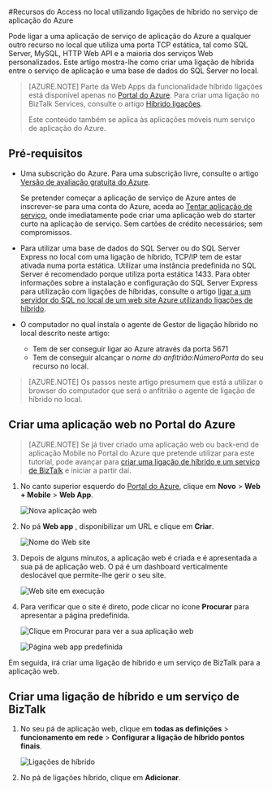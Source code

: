 <properties 
    pageTitle="Recursos do Access no local utilizando ligações de híbrido no serviço de aplicação do Azure" 
    description="Criar uma ligação entre uma aplicação web na aplicação de serviço de Azure e um recurso no local que utiliza uma porta TCP estática" 
    services="app-service" 
    documentationCenter="" 
    authors="cephalin" 
    manager="wpickett" 
    editor="mollybos"/>

<tags 
    ms.service="app-service" 
    ms.workload="na" 
    ms.tgt_pltfrm="na" 
    ms.devlang="na" 
    ms.topic="article" 
    ms.date="02/03/2016" 
    ms.author="cephalin"/>

#<a name="access-on-premises-resources-using-hybrid-connections-in-azure-app-service"></a>Recursos do Access no local utilizando ligações de híbrido no serviço de aplicação do Azure

Pode ligar a uma aplicação de serviço de aplicação do Azure a qualquer outro recurso no local que utiliza uma porta TCP estática, tal como SQL Server, MySQL, HTTP Web API e a maioria dos serviços Web personalizados. Este artigo mostra-lhe como criar uma ligação de híbrida entre o serviço de aplicação e uma base de dados do SQL Server no local.

> [AZURE.NOTE] Parte da Web Apps da funcionalidade híbrido ligações está disponível apenas no [Portal do Azure](https://portal.azure.com). Para criar uma ligação no BizTalk Services, consulte o artigo [Híbrido ligações](http://go.microsoft.com/fwlink/p/?LinkID=397274). 
> 
> Este conteúdo também se aplica às aplicações móveis num serviço de aplicação do Azure. 

## <a name="prerequisites"></a>Pré-requisitos
- Uma subscrição do Azure. Para uma subscrição livre, consulte o artigo [Versão de avaliação gratuita do Azure](https://azure.microsoft.com/pricing/free-trial/). 
 
    Se pretender começar a aplicação de serviço de Azure antes de inscrever-se para uma conta do Azure, aceda ao [Tentar aplicação de serviço](http://go.microsoft.com/fwlink/?LinkId=523751), onde imediatamente pode criar uma aplicação web do starter curto na aplicação de serviço. Sem cartões de crédito necessários; sem compromissos.

- Para utilizar uma base de dados do SQL Server ou do SQL Server Express no local com uma ligação de híbrido, TCP/IP tem de estar ativada numa porta estática. Utilizar uma instância predefinida no SQL Server é recomendado porque utiliza porta estática 1433. Para obter informações sobre a instalação e configuração do SQL Server Express para utilização com ligações de híbridas, consulte o artigo [ligar a um servidor do SQL no local de um web site Azure utilizando ligações de híbrido](http://go.microsoft.com/fwlink/?LinkID=397979).

- O computador no qual instala o agente de Gestor de ligação híbrido no local descrito neste artigo:

    - Tem de ser conseguir ligar ao Azure através da porta 5671
    - Tem de conseguir alcançar o *nome do anfitrião*:*NúmeroPorta* do seu recurso no local. 

> [AZURE.NOTE] Os passos neste artigo presumem que está a utilizar o browser do computador que será o anfitrião o agente de ligação de híbrido no local.


## <a name="create-a-web-app-in-the-azure-portal"></a>Criar uma aplicação web no Portal do Azure ##

> [AZURE.NOTE] Se já tiver criado uma aplicação web ou back-end de aplicação Mobile no Portal do Azure que pretende utilizar para este tutorial, pode avançar para [criar uma ligação de híbrido e um serviço de BizTalk](#CreateHC) e iniciar a partir daí.

1. No canto superior esquerdo do [Portal do Azure](https://portal.azure.com), clique em **Novo** > **Web + Mobile** > **Web App**.
    
    ![Nova aplicação web][NewWebsite]
    
2. No pá **Web app** , disponibilizar um URL e clique em **Criar**. 
    
    ![Nome do Web site][WebsiteCreationBlade]
    
3. Depois de alguns minutos, a aplicação web é criada e é apresentada a sua pá de aplicação web. O pá é um dashboard verticalmente deslocável que permite-lhe gerir o seu site.
    
    ![Web site em execução][WebSiteRunningBlade]
    
4. Para verificar que o site é direto, pode clicar no ícone **Procurar** para apresentar a página predefinida.
    
    ![Clique em Procurar para ver a sua aplicação web][Browse]
    
    ![Página web app predefinida][DefaultWebSitePage]
    
Em seguida, irá criar uma ligação de híbrido e um serviço de BizTalk para a aplicação web.

<a name="CreateHC"></a>
## <a name="create-a-hybrid-connection-and-a-biztalk-service"></a>Criar uma ligação de híbrido e um serviço de BizTalk ##

1. No seu pá de aplicação web, clique em **todas as definições** > **funcionamento em rede** > **Configurar a ligação de híbrido pontos finais**.
    
    ![Ligações de híbrido][CreateHCHCIcon]
    
2. No pá de ligações híbrido, clique em **Adicionar**.
    
    <!-- ![Add a hybrid connnection][CreateHCAddHC]
-->
    
3. A **Adicionar uma ligação de híbrido** pá é aberta.  Dado que este é a sua primeira ligação híbrido, a opção da **nova ligação de híbrido** é seleccionada e a **ligação de híbrido criar** pá abre por si.
    
    ![Criar uma ligação de híbrido][TwinCreateHCBlades]
    
    No **pá de ligação de híbrido criar**:
    - **Nome**, forneça um nome para a ligação.
    - Para o **nome do anfitrião**, introduza o nome do computador no local que aloja o seu recurso.
    - **Porta**, introduza o número da porta que o seu recurso no local utiliza (1433 para uma instância do SQL Server predefinida).
    - Clique em **serviço de falar com Biz**


4. O **Serviço de BizTalk criar** pá é aberta. Introduza um nome para o serviço de BizTalk e, em seguida, clique em **OK**.
    
    ![Criar o serviço de BizTalk][CreateHCCreateBTS]
    
    O **Serviço de BizTalk criar** pá fecha e são devolvidos para a **ligação de híbrido criar** pá.
    
5. No pá de ligação de híbrido criar, clique em **OK**. 
    
    ![Clique em OK][CreateBTScomplete]
    
6. Quando concluir o processo, área de notificações no Portal do informa que a ligação foi criada com êxito.
    <!-TODO

    Tudo falha neste passo. Posso não é possível criar um serviço de BizTalk no portal do dogfood. Posso mudar para o portal clássico (completa portal) e que criou o serviço de BizTalk mas -lo parece não permitem-lhe ligá-los - quando concluir o passo de ligação de híbrido criar, recebe a seguinte mensagem de erro não foi possível criar ligação híbrido RelecIoudHC. Não foi possível encontrar o tipo de recurso no espaço de nomes 'Microsoft.BizTaIkServices para api versão 2014-06-01'.
    
    O erro indica que não foi possível localizar o tipo, não a instância.
    ![Notificação de sucesso][CreateHCSuccessNotification]
    -->
7. No pá do web app, o ícone de **ligações de híbrido** agora mostra que 1 ligação híbrido foi criada.
    
    ![Ligação de um híbrido criada][CreateHCOneConnectionCreated]
    
Neste momento, tiver concluído uma parte importante infraestrutura de ligação de implementações na nuvem. Em seguida, irá criar um elemento no local correspondente.

<a name="InstallHCM"></a>
## <a name="install-the-on-premises-hybrid-connection-manager-to-complete-the-connection"></a>Instalar o Gestor de ligação de híbrido no local para concluir a ligação ##

1. No pá do web app, clique em **todas as definições de** > **funcionamento em rede** > **Configurar a ligação de híbrido pontos finais**. 
    
    ![Ícone de ligações de híbrido][HCIcon]
    
2. No pá **ligações híbrido** , a coluna **Estado** para o ponto final adicionada recentemente mostra **não ligado**. Clique na ligação configurá-lo.
    
    ![Não ligado][NotConnected]
    
    É aberta a pá de ligação híbrido.
    
    ![NotConnectedBlade][NotConnectedBlade]
    
3. No pá, clique em **Configuração escuta**.
    
    ![Clique em configuração escuta][ClickListenerSetup]
    
4. A **Propriedades de ligação híbrido** pá é aberta. Em **Gestor de ligação de híbrido no local**, selecione **clique aqui para instalar**.
    
    ![Clique aqui para instalar][ClickToInstallHCM]
    
5. No diálogo de aviso de segurança executar a aplicação, selecione **Executar** para continuar.
    
    ![Selecione executar para continuar a][ApplicationRunWarning]
    
6.  Na caixa de diálogo **Controlo de conta de utilizador** , escolha **Sim**.
    
    ![Selecione Sim][UAC]
    
7. O Gestor de ligação híbrido é transferido e instalado para si. 
    
    ![Instalar o][HCMInstalling]
    
8. Quando concluir a instalação, clique em **Fechar**.
    
    ![Clique em Fechar][HCMInstallComplete]
    
    No pá **ligações híbrido** , a coluna **Estado** mostra agora **ligado**. 
    
    ![Estado ligado][HCStatusConnected]

Agora que a infraestrutura de ligação Híbrido estiver concluída, pode criar uma aplicação híbrida que utiliza-lo. 

>[AZURE.NOTE]As secções seguintes mostram-lhe como utilizar uma ligação de híbrido com um projeto de back-end .NET de aplicações móveis.

## <a name="configure-the-mobile-app-net-backend-project-to-connect-to-the-sql-server-database"></a>Configurar o projeto de back-end .NET de aplicação móvel para se ligar à base de dados do SQL Server

No serviço de aplicação, um projeto de back-end Mobile aplicações .NET é apenas uma aplicação de web do ASP.NET com um SDK de aplicações móveis adicionais instalado e inicializado. Para utilizar a aplicação web do como aplicações Mobile back-end, tem de [Transferir e iniciar o Mobile aplicações .NET back-end SDK](../app-service-mobile/app-service-mobile-dotnet-backend-how-to-use-server-sdk.md#install-sdk).  

Para as aplicações do telemóvel, também tem de definir uma cadeia de ligação para a base de dados no local e modificar o back-end para utilizar esta ligação. 

1. No Explorador de solução no Visual Studio, abra o ficheiro de Web. config para sua back-end .NET de aplicação móvel, localize a secção **connectionStrings** , adicione uma nova entrada SqlClient semelhante ao seguinte que aponta para a base de dados do SQL Server no local:

        <add name="OnPremisesDBConnection"
         connectionString="Data Source=OnPremisesServer,1433;
         Initial Catalog=OnPremisesDB;
         User ID=HybridConnectionLogin;
         Password=<**secure_password**>;
         MultipleActiveResultSets=True"
         providerName="System.Data.SqlClient" />

    Lembre-se substituir `<**secure_password**>` nesta cadeia com a palavra-passe que criou para *HybridConnectionLogin*.

3. Clique em **Guardar** no Visual Studio para guardar o ficheiro da Web. config.

    > [AZURE.NOTE]Esta definição de ligação é utilizada quando a ser executado no computador local. Quando em execução no Azure, esta definição está substituídas pela definição de ligação definida no portal.

4. Expanda a pasta **modelos** e abra o ficheiro de modelo de dados, que termina em *Context.cs*.

6. Modificar o construtor de instância **DbContext** para passar o valor `OnPremisesDBConnection` do construtor de **DbContext** base, semelhante ao seguinte fragmento:

        public class hybridService1Context : DbContext
        {
            public hybridService1Context()
                : base("OnPremisesDBConnection")
            {
            }
        }

    O serviço agora irá utilizar a nova ligação à base de dados do SQL Server.

## <a name="update-the-mobile-app-backend-to-use-the-on-premises-connection-string"></a>Atualizar o aplicação Mobile back-end a utilizar a cadeia de ligação no local

Em seguida, tem de adicionar uma definição de aplicação para esta nova cadeia de ligação para que possa ser utilizado a partir do Azure.  

1. Novamente na do [Azure portal](https://portal.azure.com) o código de back-end de aplicação web para a sua aplicação móvel, clique em **todas as definições**e, em seguida **as definições da aplicação**.

3. Na pá **as definições da aplicação Web** , desloque-se para baixo para **as cadeias de ligação** e adicionar uma nova cadeia de ligação **Do SQL Server** com o nome `OnPremisesDBConnection` com um valor como `Server=OnPremisesServer,1433;Database=OnPremisesDB;User ID=HybridConnectionsLogin;Password=<**secure_password**>`.

    Substituir `<**secure_password**>` com a palavra-passe segura da base de dados no local.

    ![Cadeia de ligação para a base de dados no local](./media/web-sites-hybrid-connection-get-started/set-sql-server-database-connection.png)

2. Prima **Guardar** para guardar a ligação de híbrido e a cadeia de ligação que acabou de criar.

Neste momento pode voltar a publicar o projeto de servidor e testar a nova ligação com os seus clientes aplicações Mobile existentes. Dados serão lerem e escritos à base de dados no local utilizando a ligação híbrido.

<a name="NextSteps"></a>
## <a name="next-steps"></a>Próximos passos ##

- Para obter informações sobre como criar uma aplicação web do ASP.NET que utiliza uma ligação de híbridas, consulte o artigo [ligar a um servidor do SQL no local de um web site Azure utilizando ligações de híbrido](http://go.microsoft.com/fwlink/?LinkID=397979). 

### <a name="additional-resources"></a>Recursos adicionais

[Descrição geral das ligações de híbrido](http://go.microsoft.com/fwlink/p/?LinkID=397274)

[Joaquim torção apresenta ligações híbrido (9 de canal de vídeo)](http://channel9.msdn.com/Shows/Azure-Friday/Josh-Twist-introduces-hybrid-connections)

[Web site da ligações híbrido](https://azure.microsoft.com/services/biztalk-services/)

[BizTalk serviços: Separadores de Dashboard, Monitor, escala, configurar e híbrido ligação](../biztalk-services/biztalk-dashboard-monitor-scale-tabs.md)

[Construir uma nuvem de híbrido reais com totalmente integrada aplicação portabilidade (9 de canal de vídeo)](http://channel9.msdn.com/events/TechEd/NorthAmerica/2014/DCIM-B323#fbid=)

[Ligar a um SQL Server no local a partir do Azure Mobile Services utilizando ligações de híbrido (9 de canal de vídeo)](http://channel9.msdn.com/Series/Windows-Azure-Mobile-Services/Connect-to-an-on-premises-SQL-Server-from-Azure-Mobile-Services-using-Hybrid-Connections)

## <a name="whats-changed"></a>O que é alterado
* Para um guia para a alteração de Web sites para a aplicação de serviço Consulte o artigo: [aplicação de serviço de Azure e respectivo impacto na existente dos serviços do Azure](http://go.microsoft.com/fwlink/?LinkId=529714)

<!-- IMAGES -->
[New]:./media/web-sites-hybrid-connection-get-started/B01New.png
[NewWebsite]:./media/web-sites-hybrid-connection-get-started/B02NewWebsite.png
[WebsiteCreationBlade]:./media/web-sites-hybrid-connection-get-started/B03WebsiteCreationBlade.png
[WebSiteRunningBlade]:./media/web-sites-hybrid-connection-get-started/B04WebSiteRunningBlade.png
[Browse]:./media/web-sites-hybrid-connection-get-started/B05Browse.png
[DefaultWebSitePage]:./media/web-sites-hybrid-connection-get-started/B06DefaultWebSitePage.png
[CreateHCHCIcon]:./media/web-sites-hybrid-connection-get-started/C01CreateHCHCIcon.png
[CreateHCAddHC]:./media/web-sites-hybrid-connection-get-started/C02CreateHCAddHC.png
[TwinCreateHCBlades]:./media/web-sites-hybrid-connection-get-started/C03TwinCreateHCBlades.png
[CreateHCCreateBTS]:./media/web-sites-hybrid-connection-get-started/C04CreateHCCreateBTS.png
[CreateBTScomplete]:./media/web-sites-hybrid-connection-get-started/C05CreateBTScomplete.png
[CreateHCSuccessNotification]:./media/web-sites-hybrid-connection-get-started/C06CreateHCSuccessNotification.png
[CreateHCOneConnectionCreated]:./media/web-sites-hybrid-connection-get-started/C07CreateHCOneConnectionCreated.png
[HCIcon]:./media/web-sites-hybrid-connection-get-started/D01HCIcon.png
[NotConnected]:./media/web-sites-hybrid-connection-get-started/D02NotConnected.png
[NotConnectedBlade]:./media/web-sites-hybrid-connection-get-started/D03NotConnectedBlade.png
[ClickListenerSetup]:./media/web-sites-hybrid-connection-get-started/D04ClickListenerSetup.png
[ClickToInstallHCM]:./media/web-sites-hybrid-connection-get-started/D05ClickToInstallHCM.png
[ApplicationRunWarning]:./media/web-sites-hybrid-connection-get-started/D06ApplicationRunWarning.png
[UAC]:./media/web-sites-hybrid-connection-get-started/D07UAC.png
[HCMInstalling]:./media/web-sites-hybrid-connection-get-started/D08HCMInstalling.png
[HCMInstallComplete]:./media/web-sites-hybrid-connection-get-started/D09HCMInstallComplete.png
[HCStatusConnected]:./media/web-sites-hybrid-connection-get-started/D10HCStatusConnected.png
 